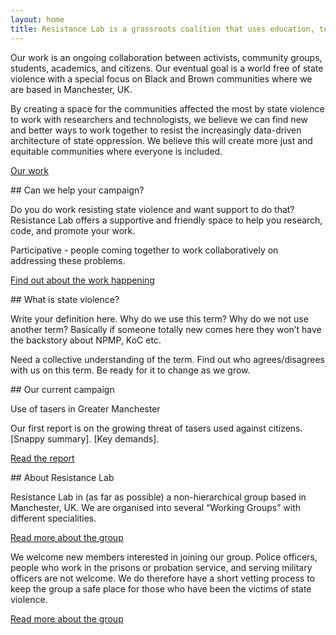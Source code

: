 ```yaml
---
layout: home
title: Resistance Lab is a grassroots coalition that uses education, technology and research to find new ways to resist state violence.
---
```


<div class="box box--white" markdown="1">
Our work is an ongoing collaboration between activists, community groups, students, academics, and citizens. Our eventual goal is a world free of state violence with a special focus on Black and Brown communities where we are based in Manchester, UK.

By creating a space for the communities affected the most by state violence to work with researchers and technologists, we believe we can find new and better ways to work together to resist the increasingly data-driven architecture of state oppression. We believe this will create more just and equitable communities where everyone is included.

[Our work](/our-work)
</div>

<div class="box box--red" markdown="1">
## Can we help your campaign?

Do you do work resisting state violence and want support to do that? Resistance Lab offers a supportive and friendly space to help you research, code, and promote your work.

Participative - people coming together to work collaboratively on addressing these problems.

[Find out about the work happening](/state-violence)
</div>

<div class="box box--red" markdown="1">
## What is state violence?

Write your definition here. Why do we use this term? Why do we not use another term? Basically if someone totally new comes here they won’t have the backstory about NPMP, KoC etc.

Need a collective understanding of the term. Find out who agrees/disagrees with us on this term. Be ready for it to change as we grow.
</div>

<div class="box box--black" markdown="1">
## Our current campaign

Use of tasers in Greater Manchester

Our first report is on the growing threat of tasers used against citizens. [Snappy summary]. [Key demands].

[Read the report](/our-work/tasers)
</div>

<div class="box box--white" markdown="1">
## About Resistance Lab

Resistance Lab in (as far as possible) a non-hierarchical group based in Manchester, UK. We are organised into several “Working Groups” with different specialities.

[Read more about the group](/about-us)

We welcome new members interested in joining our group. Police officers, people who work in the prisons or probation service, and serving military officers are not welcome. We do therefore have a short vetting process to keep the group a safe place for those who have been the victims of state violence.

[Read more about the group](/about-us/join)
</div>
